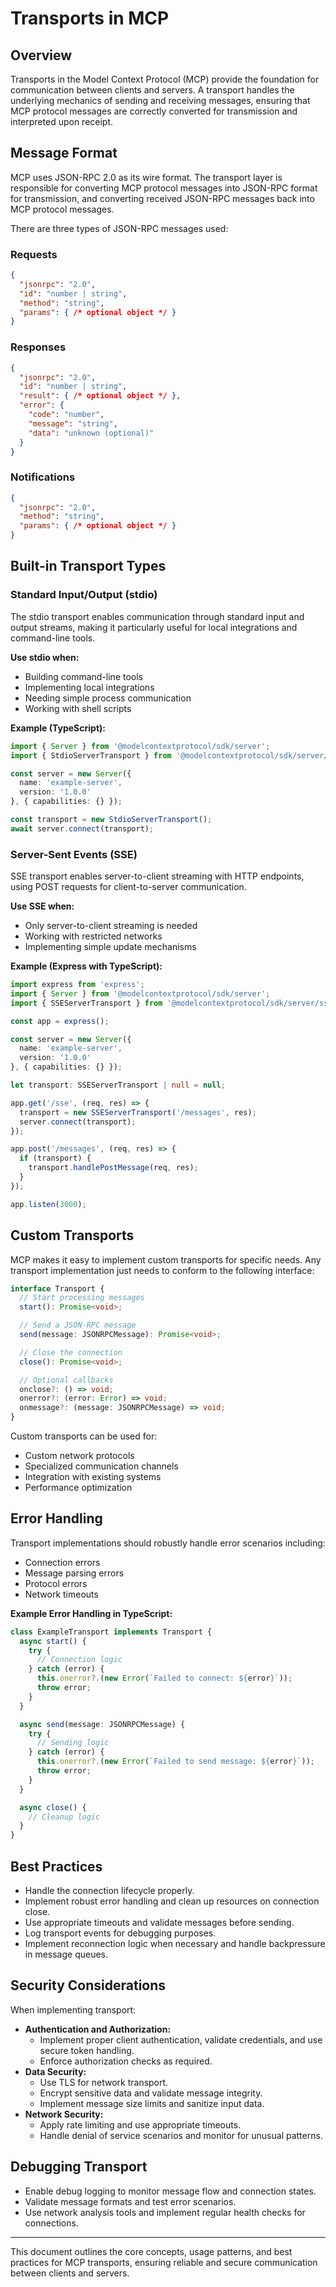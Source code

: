 # Transports in MCP

## Overview

Transports in the Model Context Protocol (MCP) provide the foundation for communication between clients and servers. A transport handles the underlying mechanics of sending and receiving messages, ensuring that MCP protocol messages are correctly converted for transmission and interpreted upon receipt.

## Message Format

MCP uses JSON-RPC 2.0 as its wire format. The transport layer is responsible for converting MCP protocol messages into JSON-RPC format for transmission, and converting received JSON-RPC messages back into MCP protocol messages.

There are three types of JSON-RPC messages used:

### Requests

```json
{
  "jsonrpc": "2.0",
  "id": "number | string",
  "method": "string",
  "params": { /* optional object */ }
}
```

### Responses

```json
{
  "jsonrpc": "2.0",
  "id": "number | string",
  "result": { /* optional object */ },
  "error": {
    "code": "number",
    "message": "string",
    "data": "unknown (optional)"
  }
}
```

### Notifications

```json
{
  "jsonrpc": "2.0",
  "method": "string",
  "params": { /* optional object */ }
}
```

## Built-in Transport Types

### Standard Input/Output (stdio)

The stdio transport enables communication through standard input and output streams, making it particularly useful for local integrations and command-line tools.

**Use stdio when:**
- Building command-line tools
- Implementing local integrations
- Needing simple process communication
- Working with shell scripts

**Example (TypeScript):**

```typescript
import { Server } from '@modelcontextprotocol/sdk/server';
import { StdioServerTransport } from '@modelcontextprotocol/sdk/server/stdio';

const server = new Server({
  name: 'example-server',
  version: '1.0.0'
}, { capabilities: {} });

const transport = new StdioServerTransport();
await server.connect(transport);
```

### Server-Sent Events (SSE)

SSE transport enables server-to-client streaming with HTTP endpoints, using POST requests for client-to-server communication.

**Use SSE when:**
- Only server-to-client streaming is needed
- Working with restricted networks
- Implementing simple update mechanisms

**Example (Express with TypeScript):**

```typescript
import express from 'express';
import { Server } from '@modelcontextprotocol/sdk/server';
import { SSEServerTransport } from '@modelcontextprotocol/sdk/server/sse';

const app = express();

const server = new Server({
  name: 'example-server',
  version: '1.0.0'
}, { capabilities: {} });

let transport: SSEServerTransport | null = null;

app.get('/sse', (req, res) => {
  transport = new SSEServerTransport('/messages', res);
  server.connect(transport);
});

app.post('/messages', (req, res) => {
  if (transport) {
    transport.handlePostMessage(req, res);
  }
});

app.listen(3000);
```

## Custom Transports

MCP makes it easy to implement custom transports for specific needs. Any transport implementation just needs to conform to the following interface:

```typescript
interface Transport {
  // Start processing messages
  start(): Promise<void>;

  // Send a JSON-RPC message
  send(message: JSONRPCMessage): Promise<void>;

  // Close the connection
  close(): Promise<void>;

  // Optional callbacks
  onclose?: () => void;
  onerror?: (error: Error) => void;
  onmessage?: (message: JSONRPCMessage) => void;
}
```

Custom transports can be used for:
- Custom network protocols
- Specialized communication channels
- Integration with existing systems
- Performance optimization

## Error Handling

Transport implementations should robustly handle error scenarios including:

- Connection errors
- Message parsing errors
- Protocol errors
- Network timeouts

**Example Error Handling in TypeScript:**

```typescript
class ExampleTransport implements Transport {
  async start() {
    try {
      // Connection logic
    } catch (error) {
      this.onerror?.(new Error(`Failed to connect: ${error}`));
      throw error;
    }
  }

  async send(message: JSONRPCMessage) {
    try {
      // Sending logic
    } catch (error) {
      this.onerror?.(new Error(`Failed to send message: ${error}`));
      throw error;
    }
  }

  async close() {
    // Cleanup logic
  }
}
```

## Best Practices

- Handle the connection lifecycle properly.
- Implement robust error handling and clean up resources on connection close.
- Use appropriate timeouts and validate messages before sending.
- Log transport events for debugging purposes.
- Implement reconnection logic when necessary and handle backpressure in message queues.

## Security Considerations

When implementing transport:

- **Authentication and Authorization:**
  - Implement proper client authentication, validate credentials, and use secure token handling.
  - Enforce authorization checks as required.
- **Data Security:**
  - Use TLS for network transport.
  - Encrypt sensitive data and validate message integrity.
  - Implement message size limits and sanitize input data.
- **Network Security:**
  - Apply rate limiting and use appropriate timeouts.
  - Handle denial of service scenarios and monitor for unusual patterns.

## Debugging Transport

- Enable debug logging to monitor message flow and connection states.
- Validate message formats and test error scenarios.
- Use network analysis tools and implement regular health checks for connections.

---

This document outlines the core concepts, usage patterns, and best practices for MCP transports, ensuring reliable and secure communication between clients and servers. 